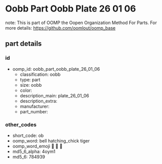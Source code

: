 # Oobb Part Oobb Plate 26 01 06  

note: This is part of OOMP the Oopen Organization Method For Parts. For more details: https://github.com/oomlout/oomp_base

##  part details





### id
* oomp_id: oobb_part_oobb_plate_26_01_06
  * classification: oobb
  * type: part
  * size: oobb
  * color: 
  * description_main: plate_26_01_06
  * description_extra: 
  * manufacturer: 
  * part_number: 

### other_codes
* short_code: ob
* oomp_word: bell hatching_chick tiger
* oomp_word_emoji :bell: :hatching_chick: :tiger:
* md5_6_alpha: 4oym1
* md5_6: 784939